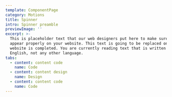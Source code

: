```yaml
---
template: ComponentPage
category: Motions
title: Spinner
intro: Spinner preamble
previewImage: ''
excerpt: >-
  This is placeholder text that our web designers put here to make sure words
  appear properly on your website. This text is going to be replaced once the
  website is completed. You are currently reading text that is written in
  English, not any other language.
tabs:
  - content: content code
    name: Code
  - content: content design
    name: Design
  - content: content code
    name: Code
---
```

